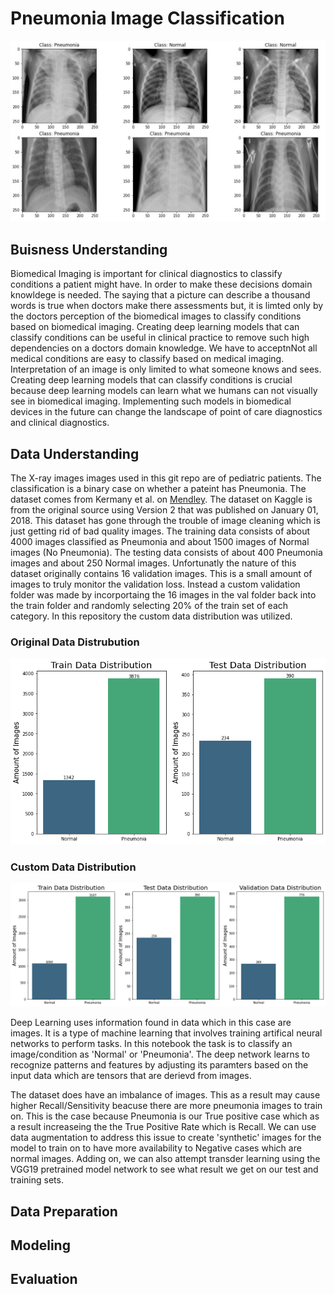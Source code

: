 # Pneumonia Image Classification
![x_ray_images](images/x_ray.jpg)

## Buisness Understanding 
Biomedical Imaging is important for clinical diagnostics to classify conditions a patient might have. In order to make these decisions domain knowldege is needed. The saying that a picture can describe a thousand words is true when doctors make there assessments but, it is limted only by the doctors perception of the biomedical images to classify conditions based on biomedical imaging. Creating deep learning models that can classify conditions can be useful in clinical practice to remove such high dependencies on a doctors domain knowledge. We have to acceptnNot all medical conditions are easy to classify based on medical imaging. Interpretation of an image is only limited to what someone knows and sees. Creating deep learning models that can classify conditions is crucial because deep learning models can learn what we humans can not visually see in biomedical imaging. Implementing such models in biomedical devices in the future can change the landscape of point of care diagnostics and clinical diagnostics.

## Data Understanding 
The X-ray images images used in this git repo are of pediatric patients. The classification is a binary case on whether a pateint has Pneumonia. The dataset comes from Kermany et al. on [Mendley](https://data.mendeley.com/datasets/rscbjbr9sj/3). The dataset on Kaggle is from the original source using Version 2 that was published on January 01, 2018. This dataset has gone through the trouble of image cleaning which is just getting rid of bad quality images. The training data consists of about 4000 images classified as Pneumonia and about 1500 images of Normal images (No Pneumonia). The testing data consists of about 400 Pneumonia images and about 250 Normal images. Unfortunatly the nature of this dataset originally contains 16 validation images. This is a small amount of images to truly monitor the validation loss. Instead a custom validation folder was made by incorportaing the 16 images in the val folder back into the train folder and randomly selecting 20% of the train set of each category. In this repository the custom data distribution was utilized.

### Original Data Distrubution
![class_distribution](images/original_data_dist.png)

### Custom Data Distribution
![modified_distribution](images/modified_data_dist.png)

Deep Learning uses information found in data which in this case are images. It is a type of machine learning that involves training artifical neural networks to perform tasks. In this notebook the task is to classify an image/condition as 'Normal' or 'Pneumonia'. The deep network learns to recognize patterns and features by adjusting its paramters based on the input data which are tensors that are derievd from images. 

The dataset does have an imbalance of images. This as a result may cause higher Recall/Sensitivity beacuse there are more pneumonia images to train on. This is the case because Pneumonia is our True positive case which as a result increaseing the the True Positive Rate which is Recall. We can use data augmentation to address this issue to create 'synthetic' images for the model to train on to have more availability to Negative cases which are normal images. Adding on, we can also attempt transder learning using the VGG19 pretrained model network to see what result we get on our test and training sets.

## Data Preparation

## Modeling 

## Evaluation